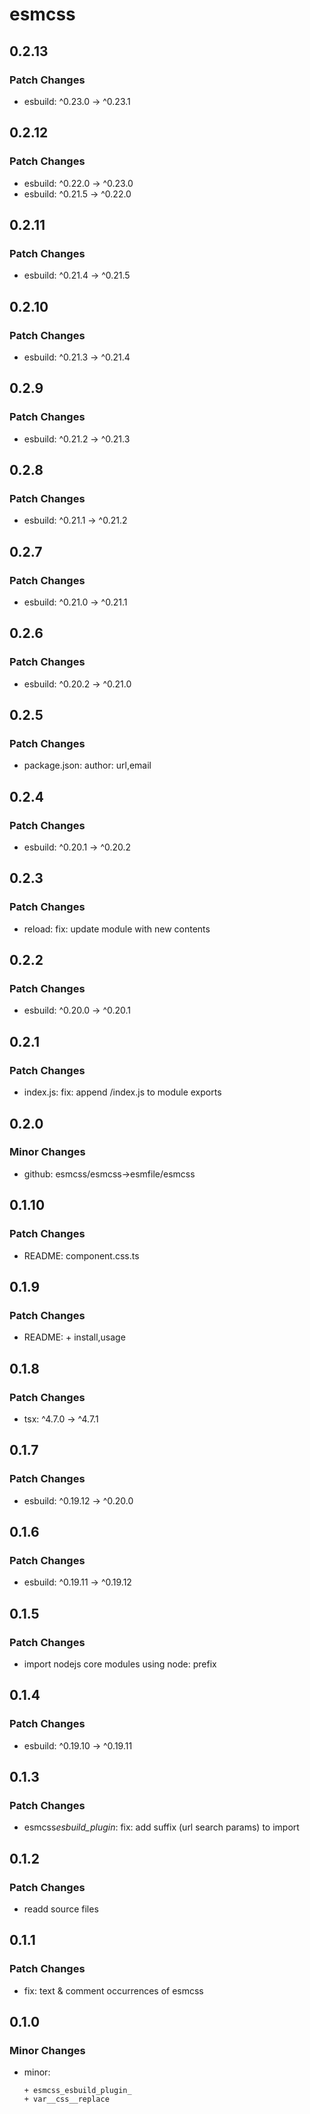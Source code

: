 # esmcss

## 0.2.13

### Patch Changes

- esbuild: ^0.23.0 -> ^0.23.1

## 0.2.12

### Patch Changes

- esbuild: ^0.22.0 -> ^0.23.0
- esbuild: ^0.21.5 -> ^0.22.0

## 0.2.11

### Patch Changes

- esbuild: ^0.21.4 -> ^0.21.5

## 0.2.10

### Patch Changes

- esbuild: ^0.21.3 -> ^0.21.4

## 0.2.9

### Patch Changes

- esbuild: ^0.21.2 -> ^0.21.3

## 0.2.8

### Patch Changes

- esbuild: ^0.21.1 -> ^0.21.2

## 0.2.7

### Patch Changes

- esbuild: ^0.21.0 -> ^0.21.1

## 0.2.6

### Patch Changes

- esbuild: ^0.20.2 -> ^0.21.0

## 0.2.5

### Patch Changes

- package.json: author: url,email

## 0.2.4

### Patch Changes

- esbuild: ^0.20.1 -> ^0.20.2

## 0.2.3

### Patch Changes

- reload: fix: update module with new contents

## 0.2.2

### Patch Changes

- esbuild: ^0.20.0 -> ^0.20.1

## 0.2.1

### Patch Changes

- index.js: fix: append /index.js to module exports

## 0.2.0

### Minor Changes

- github: esmcss/esmcss→esmfile/esmcss

## 0.1.10

### Patch Changes

- README: component.css.ts

## 0.1.9

### Patch Changes

- README: + install,usage

## 0.1.8

### Patch Changes

- tsx: ^4.7.0 -> ^4.7.1

## 0.1.7

### Patch Changes

- esbuild: ^0.19.12 -> ^0.20.0

## 0.1.6

### Patch Changes

- esbuild: ^0.19.11 -> ^0.19.12

## 0.1.5

### Patch Changes

- import nodejs core modules using node: prefix

## 0.1.4

### Patch Changes

- esbuild: ^0.19.10 -> ^0.19.11

## 0.1.3

### Patch Changes

- esmcss*esbuild_plugin*: fix: add suffix (url search params) to import

## 0.1.2

### Patch Changes

- readd source files

## 0.1.1

### Patch Changes

- fix: text & comment occurrences of esmcss

## 0.1.0

### Minor Changes

- minor:

      + esmcss_esbuild_plugin_
      + var__css__replace
